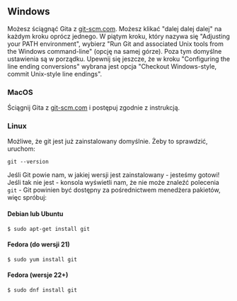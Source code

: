 ## Windows

Możesz ściągnąć Gita z [git-scm.com](http://git-scm.com/). Możesz klikać "dalej dalej dalej" na każdym kroku oprócz jednego. W piątym kroku, który nazywa się "Adjusting your PATH environment", wybierz "Run Git and associated Unix tools from the Windows command-line" (opcję na samej górze). Poza tym domyślne ustawienia są w porządku. Upewnij się jeszcze, że w kroku "Configuring the line ending conversions" wybrana jest opcja "Checkout Windows-style, commit Unix-style line endings".

### MacOS

Ściągnij Gita z [git-scm.com](http://git-scm.com/) i postępuj zgodnie z instrukcją.

### Linux

Możliwe, że git jest już zainstalowany domyślnie. Żeby to sprawdzić, uruchom:

    git --version

Jeśli Git powie nam, w jakiej wersji jest zainstalowany - jesteśmy gotowi! Jeśli tak nie jest - konsola wyświetli nam, że nie może znaleźć polecenia `git` - Git powinien być dostępny za pośrednictwem menedżera pakietów, więc spróbuj:

#### Debian lub Ubuntu

    $ sudo apt-get install git

#### Fedora (do wersji 21)

    $ sudo yum install git

#### Fedora (wersje 22+)

    $ sudo dnf install git
